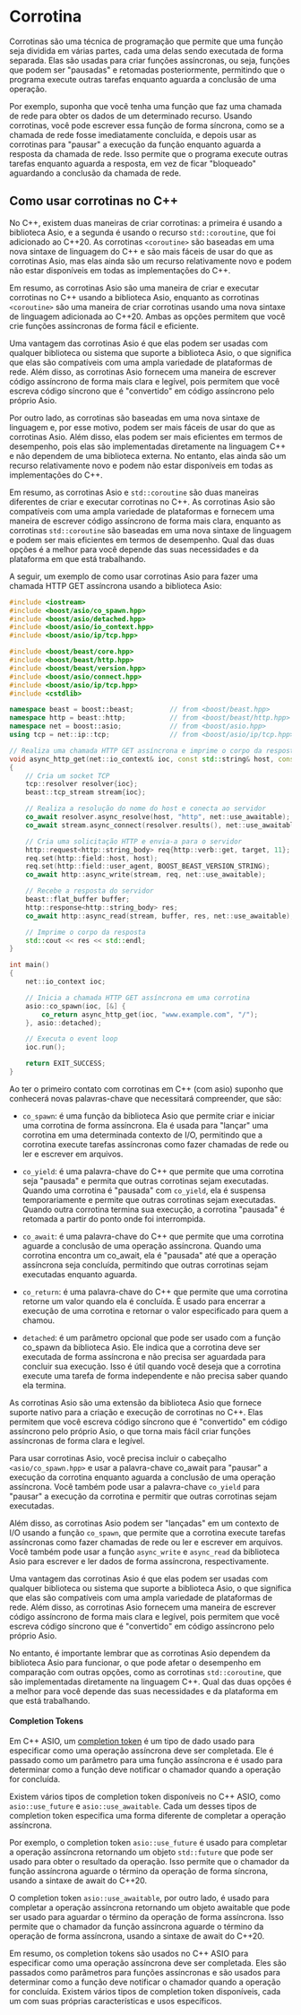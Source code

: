 # Corrotina

Corrotinas são uma técnica de programação que permite que uma função seja dividida em várias partes, cada uma delas sendo executada de forma separada. Elas são usadas para criar funções assíncronas, ou seja, funções que podem ser "pausadas" e retomadas posteriormente, permitindo que o programa execute outras tarefas enquanto aguarda a conclusão de uma operação.

Por exemplo, suponha que você tenha uma função que faz uma chamada de rede para obter os dados de um determinado recurso. Usando corrotinas, você pode escrever essa função de forma síncrona, como se a chamada de rede fosse imediatamente concluída, e depois usar as corrotinas para "pausar" a execução da função enquanto aguarda a resposta da chamada de rede. Isso permite que o programa execute outras tarefas enquanto aguarda a resposta, em vez de ficar "bloqueado" aguardando a conclusão da chamada de rede.

## Como usar corrotinas no C++

No C++, existem duas maneiras de criar corrotinas: a primeira é usando a biblioteca Asio, e a segunda é usando o recurso `std::coroutine`, que foi adicionado ao C++20. As corrotinas `<coroutine>` são baseadas em uma nova sintaxe de linguagem do C++ e são mais fáceis de usar do que as corrotinas Asio, mas elas ainda são um recurso relativamente novo e podem não estar disponíveis em todas as implementações do C++.

Em resumo, as corrotinas Asio são uma maneira de criar e executar corrotinas no C++ usando a biblioteca Asio, enquanto as corrotinas `<coroutine>` são uma maneira de criar corrotinas usando uma nova sintaxe de linguagem adicionada ao C++20. Ambas as opções permitem que você crie funções assíncronas de forma fácil e eficiente.

Uma vantagem das corrotinas Asio é que elas podem ser usadas com qualquer biblioteca ou sistema que suporte a biblioteca Asio, o que significa que elas são compatíveis com uma ampla variedade de plataformas de rede. Além disso, as corrotinas Asio fornecem uma maneira de escrever código assíncrono de forma mais clara e legível, pois permitem que você escreva código síncrono que é "convertido" em código assíncrono pelo próprio Asio.

Por outro lado, as corrotinas são baseadas em uma nova sintaxe de linguagem e, por esse motivo, podem ser mais fáceis de usar do que as corrotinas Asio. Além disso, elas podem ser mais eficientes em termos de desempenho, pois elas são implementadas diretamente na linguagem C++ e não dependem de uma biblioteca externa. No entanto, elas ainda são um recurso relativamente novo e podem não estar disponíveis em todas as implementações do C++.

Em resumo, as corrotinas Asio e `std::coroutine` são duas maneiras diferentes de criar e executar corrotinas no C++. As corrotinas Asio são compatíveis com uma ampla variedade de plataformas e fornecem uma maneira de escrever código assíncrono de forma mais clara, enquanto as corrotinas `std::coroutine` são baseadas em uma nova sintaxe de linguagem e podem ser mais eficientes em termos de desempenho. Qual das duas opções é a melhor para você depende das suas necessidades e da plataforma em que está trabalhando.

A seguir, um exemplo de como usar corrotinas Asio para fazer uma chamada HTTP GET assíncrona usando a biblioteca Asio:

```c++
#include <iostream>
#include <boost/asio/co_spawn.hpp>
#include <boost/asio/detached.hpp>
#include <boost/asio/io_context.hpp>
#include <boost/asio/ip/tcp.hpp>

#include <boost/beast/core.hpp>
#include <boost/beast/http.hpp>
#include <boost/beast/version.hpp>
#include <boost/asio/connect.hpp>
#include <boost/asio/ip/tcp.hpp>
#include <cstdlib>

namespace beast = boost::beast;         // from <boost/beast.hpp>
namespace http = beast::http;           // from <boost/beast/http.hpp>
namespace net = boost::asio;            // from <boost/asio.hpp>
using tcp = net::ip::tcp;               // from <boost/asio/ip/tcp.hpp>

// Realiza uma chamada HTTP GET assíncrona e imprime o corpo da resposta
void async_http_get(net::io_context& ioc, const std::string& host, const std::string& target)
{
    // Cria um socket TCP
    tcp::resolver resolver{ioc};
    beast::tcp_stream stream{ioc};

    // Realiza a resolução do nome do host e conecta ao servidor
    co_await resolver.async_resolve(host, "http", net::use_awaitable);
    co_await stream.async_connect(resolver.results(), net::use_awaitable);

    // Cria uma solicitação HTTP e envia-a para o servidor
    http::request<http::string_body> req{http::verb::get, target, 11};
    req.set(http::field::host, host);
    req.set(http::field::user_agent, BOOST_BEAST_VERSION_STRING);
    co_await http::async_write(stream, req, net::use_awaitable);

    // Recebe a resposta do servidor
    beast::flat_buffer buffer;
    http::response<http::string_body> res;
    co_await http::async_read(stream, buffer, res, net::use_awaitable);

    // Imprime o corpo da resposta
    std::cout << res << std::endl;
}

int main()
{
    net::io_context ioc;

    // Inicia a chamada HTTP GET assíncrona em uma corrotina
    asio::co_spawn(ioc, [&] {
        co_return async_http_get(ioc, "www.example.com", "/");
    }, asio::detached);

    // Executa o event loop
    ioc.run();

    return EXIT_SUCCESS;
}
```

Ao ter o primeiro contato com corrotinas em C++ (com asio) suponho que conhecerá novas palavras-chave que necessitará compreender, que são:

- `co_spawn`: é uma função da biblioteca Asio que permite criar e iniciar uma corrotina de forma assíncrona. Ela é usada para "lançar" uma corrotina em uma determinada contexto de I/O, permitindo que a corrotina execute tarefas assíncronas como fazer chamadas de rede ou ler e escrever em arquivos.

- `co_yield`: é uma palavra-chave do C++ que permite que uma corrotina seja "pausada" e permita que outras corrotinas sejam executadas. Quando uma corrotina é "pausada" com `co_yield`, ela é suspensa temporariamente e permite que outras corrotinas sejam executadas. Quando outra corrotina termina sua execução, a corrotina "pausada" é retomada a partir do ponto onde foi interrompida.

- `co_await`: é uma palavra-chave do C++ que permite que uma corrotina aguarde a conclusão de uma operação assíncrona. Quando uma corrotina encontra um co_await, ela é "pausada" até que a operação assíncrona seja concluída, permitindo que outras corrotinas sejam executadas enquanto aguarda.

- `co_return`: é uma palavra-chave do C++ que permite que uma corrotina retorne um valor quando ela é concluída. É usado para encerrar a execução de uma corrotina e retornar o valor especificado para quem a chamou.

- `detached`: é um parâmetro opcional que pode ser usado com a função co_spawn da biblioteca Asio. Ele indica que a corrotina deve ser executada de forma assíncrona e não precisa ser aguardada para concluir sua execução. Isso é útil quando você deseja que a corrotina execute uma tarefa de forma independente e não precisa saber quando ela termina.

As corrotinas Asio são uma extensão da biblioteca Asio que fornece suporte nativo para a criação e execução de corrotinas no C++. Elas permitem que você escreva código síncrono que é "convertido" em código assíncrono pelo próprio Asio, o que torna mais fácil criar funções assíncronas de forma clara e legível.

Para usar corrotinas Asio, você precisa incluir o cabeçalho `<asio/co_spawn.hpp>` e usar a palavra-chave co_await para "pausar" a execução da corrotina enquanto aguarda a conclusão de uma operação assíncrona. Você também pode usar a palavra-chave `co_yield` para "pausar" a execução da corrotina e permitir que outras corrotinas sejam executadas.

Além disso, as corrotinas Asio podem ser "lançadas" em um contexto de I/O usando a função `co_spawn`, que permite que a corrotina execute tarefas assíncronas como fazer chamadas de rede ou ler e escrever em arquivos. Você também pode usar a função `async_write` e `async_read` da biblioteca Asio para escrever e ler dados de forma assíncrona, respectivamente.

Uma vantagem das corrotinas Asio é que elas podem ser usadas com qualquer biblioteca ou sistema que suporte a biblioteca Asio, o que significa que elas são compatíveis com uma ampla variedade de plataformas de rede. Além disso, as corrotinas Asio fornecem uma maneira de escrever código assíncrono de forma mais clara e legível, pois permitem que você escreva código síncrono que é "convertido" em código assíncrono pelo próprio Asio.

No entanto, é importante lembrar que as corrotinas Asio dependem da biblioteca Asio para funcionar, o que pode afetar o desempenho em comparação com outras opções, como as corrotinas `std::coroutine`, que são implementadas diretamente na linguagem C++. Qual das duas opções é a melhor para você depende das suas necessidades e da plataforma em que está trabalhando.

#### Completion Tokens

Em C++ ASIO, um [completion token](https://think-async.com/Asio/asio-1.24.0/doc/asio/overview/model/completion_tokens.html) é um tipo de dado usado para especificar como uma operação assíncrona deve ser completada. Ele é passado como um parâmetro para uma função assíncrona e é usado para determinar como a função deve notificar o chamador quando a operação for concluída.

Existem vários tipos de completion token disponíveis no C++ ASIO, como `asio::use_future` e `asio::use_awaitable`. Cada um desses tipos de completion token especifica uma forma diferente de completar a operação assíncrona.

Por exemplo, o completion token `asio::use_future` é usado para completar a operação assíncrona retornando um objeto `std::future` que pode ser usado para obter o resultado da operação. Isso permite que o chamador da função assíncrona aguarde o término da operação de forma síncrona, usando a sintaxe de await do C++20.

O completion token `asio::use_awaitable`, por outro lado, é usado para completar a operação assíncrona retornando um objeto awaitable que pode ser usado para aguardar o término da operação de forma assíncrona. Isso permite que o chamador da função assíncrona aguarde o término da operação de forma assíncrona, usando a sintaxe de await do C++20.

Em resumo, os completion tokens são usados ​​no C++ ASIO para especificar como uma operação assíncrona deve ser completada. Eles são passados como parâmetros para funções assíncronas e são usados ​​para determinar como a função deve notificar o chamador quando a operação for concluída. Existem vários tipos de completion token disponíveis, cada um com suas próprias características e usos específicos.
